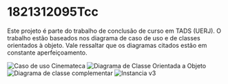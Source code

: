 # 1821312095Tcc
Este projeto é parte do trabalho de conclusão de curso em TADS (UERJ).  O trabalho estão baseados nos diagrama de caso de uso e de classes orientados à objeto. Vale ressaltar que os diagramas citados estão em constante aperfeiçoamento.

![Caso de uso Cinemateca](https://user-images.githubusercontent.com/56489780/214709635-c179509f-15ae-4620-96cc-b48b4da74e54.png)
![Diagrama de Classe Orientada a Objeto](https://user-images.githubusercontent.com/56489780/214709647-8c8aeba9-f733-4214-b568-add4d5dbd194.png)
![Diagrama de classe complementar](https://user-images.githubusercontent.com/56489780/214709654-e078f4fe-f710-46dd-be96-5198a208ee3f.png)
![Instancia v3](https://user-images.githubusercontent.com/56489780/214709662-2b3017f3-7a0d-43db-bcb8-a60ff8f40f23.png)
